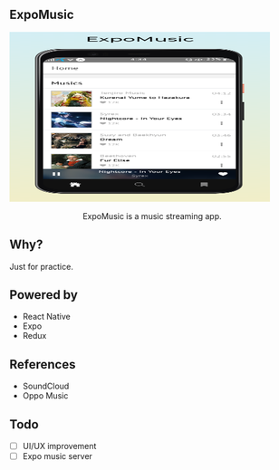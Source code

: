 ## ExpoMusic

<img width="460" height="300" src="https://github.com/KhineKyaw/ExpoMusic/blob/master/static/images/screen1.png?raw=true">

<p align="center">ExpoMusic is a music streaming app.</p>


## Why?

Just for practice.

## Powered by

-  React Native
-  Expo
-  Redux

## References

- SoundCloud
- Oppo Music

## Todo

-  [ ] UI/UX improvement
-  [ ] Expo music server
